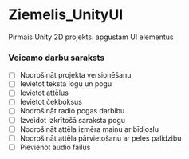 # Ziemelis_UnityUI
Pirmais Unity 2D projekts. apgustam UI elementus
### Veicamo darbu saraksts
- [ ] Nodrošināt projekta versionēšanu
- [ ] Ievietot teksta logu un pogu
- [ ] Ievietot attēlus
- [ ] Ievietot čekboksus 
- [ ] Nodrošināt radio pogas darbibu
- [ ] Izveidot izkrītošā saraksta pogu
- [ ] Nodrošināt attēla izmēra maiņu ar bīdjoslu
- [ ] Nodrošināt attēla pārvietošanu ar peles palidzibu
- [ ] Pievienot audio failus
